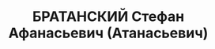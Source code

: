 ---
title: БРАТАНСКИЙ Стефан Афанасьевич (Атанасьевич)
description: "Род. в 1903, Болгария, болгарин. Проживал: г. Краснодар. Преподавателем\
  \ \n  Приговор: 11.06.1937 – ВМН. Расстрелян 11.06.1937, Краснодар. \n  Реабилитирован\
  \ ВК ВС СССР 04.04.1956"
---